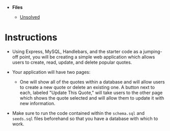 - **Files**

  - [Unsolved](Unsolved)

# Instructions

- Using Express, MySQL, Handlebars, and the starter code as a jumping-off point, you will be creating a simple web application which allows users to create, read, update, and delete popular quotes.

- Your application will have two pages:

  - One will show all of the quotes within a database and will allow users to create a new quote or delete an existing one. A button next to each, labeled "Update This Quote," will take users to the other page which shows the quote selected and will allow them to update it with new information.

- Make sure to run the code contained within the `schema.sql` and `seeds.sql` files beforehand so that you have a database with which to work.
